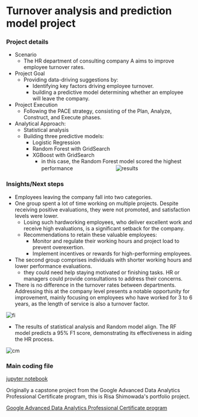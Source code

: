 # Turnover analysis and prediction model project

### Project details

- Scenario
    - The HR department of consulting company A aims to improve employee turnover rates.
- Project Goal
    - Providing data-driving suggestions by:
        - Identifying key factors driving employee turnover. 
        - building a predictive model determining whether an employee will leave the company.
- Project Execution
    - Following the PACE strategy, consisting of the Plan, Analyze, Construct, and Execute phases.
- Analytical Approach:
    - Statistical analysis
    - Building three predictive models:
        - Logistic Regression
        - Random Forest with GridSearch
        - XGBoost with GridSearch
            - in this case, the Random Forest model scored the highest performance
　　　　　　　　![results](https://github.com/risa-001/portfolio/assets/148436136/b93c8764-23e9-4032-a43a-6d568014a009)
   
### Insights/Next steps

- Employees leaving the company fall into two categories.
- One group spent a lot of time working on multiple projects. Despite receiving positive evaluations, they were not promoted, and satisfaction levels were lower.
    - Losing such hardworking employees, who deliver excellent work and receive high evaluations, is a significant setback for the company.
    - Recommendations to retain these valuable employees: 
        - Monitor and regulate their working hours and project load to prevent overexertion.
        - Implement incentives or rewards for high-performing employees.
- The second group comprises individuals with shorter working hours and lower performance evaluations.
    - they could need help staying motivated or finishing tasks. HR or managers could provide consultations to address their concerns.
- There is no difference in the turnover rates between departments. Addressing this at the company level presents a notable opportunity for improvement, mainly focusing on employees who have worked for 3 to 6 years, as the length of service is also a turnover factor.

![fi](https://github.com/risa-001/portfolio/assets/148436136/8989d026-f625-41c7-924b-8332e92a682d)

- The results of statistical analysis and Random model align. The RF model predicts a 95% F1 score, demonstrating its effectiveness in aiding the HR process.

![cm](https://github.com/risa-001/portfolio/assets/148436136/2560f233-d788-4fbd-8d95-edb8da758628)

### Main coding file

[jupyter notebook](Prediction_of_turnover.ipynb)


Originally a capstone project from the Google Advanced Data Analytics Professional Certificate program, this is Risa Shimowada's portfolio project.

[Google Advanced Data Analytics Professional Certificate program](https://www.coursera.org/professional-certificates/google-advanced-data-analytics?utm_medium=sem&utm_source=gg&utm_campaign=B2C_EMEA__coursera_FTCOF_career-academy_pmax-multiple-audiences-country-multi&campaignid=20858198824&adgroupid=&device=c&keyword=&matchtype=&network=x&devicemodel=&adposition=&creativeid=&hide_mobile_promo&gclid=Cj0KCQiAkKqsBhC3ARIsAEEjuJg0i1r3Auo6PgTjurVDXqunwTCtysfDfCEp7MwhFeo8xQ0z4w-EZlUaAjqXEALw_wcB)






